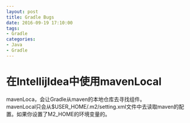 ```yaml
---
layout: post
title: Gradle Bugs
date: 2016-09-19 17:10:00
tags:
- Gradle
categories: 
- Java
- Gradle
---
```



# 在IntellijIdea中使用mavenLocal
mavenLoca，会让Gradle从maven的本地仓库去寻找组件。      
mavenLocal只会从$USER_HOME/.m2/setting.xml文件中去读取maven的配置。如果你设置了M2_HOME的环境变量的。
